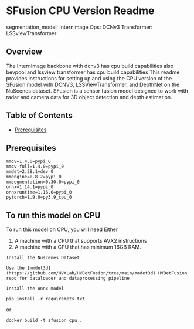# SFusion CPU Version Readme

segmentation_model: Internimage
Ops: DCNv3
Transformer: LSSviewTransformer


## Overview
The InternImage backbone with dcnv3 has cpu build capabilities 
also bevpool and lssview transformer has cpu build capabilities 
This readme provides instructions for setting up and using the CPU version of the SFusion model with DCNV3, LSSViewTransformer, and DepthNet on the NuScenes dataset. SFusion is a sensor fusion model designed to work with radar and camera data for 3D object detection and depth estimation.

## Table of Contents

- [Prerequisites](#prerequisites)

## Prerequisites

```shell
mmcv=1.4.0=pypi_0
mmcv-full=1.4.0=pypi_0
mmdet=2.28.1=dev_0
mmengine=0.8.2=pypi_0
mmsegmentation=0.30.0=pypi_0  
onnx=1.14.1=pypi_0
onnxruntime=1.16.0=pypi_0
pytorch=1.9.0=py3.9_cpu_0
```

## To run this model on CPU

To run this model on CPU, you will need
Either 

1. A machine with a CPU that supports AVX2 instructions
2. A machine with a CPU that has minimum 16GB RAM.
```
Install the Nuscenes Dataset

```
```
Use the [mmdet3d](https://github.com/HVXLab/HVDetFusion/tree/main/mmdet3d) HVDetFusion repo for dataloader and dataprocessing pipeline
```
```
Install the onnx model
```
```
pip install -r requiremets.txt
```
or
```
docker build -t sfusion_cpu .
```

